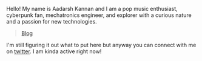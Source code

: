 Hello! My name is Aadarsh Kannan and I am a pop music enthusiast, cyberpunk fan, mechatronics engineer, and explorer with a curious nature and a passion for new technologies.

> [Blog](https://aadarsh-blog.vercel.app/)

I'm still figuring it out what to put here but anyway you can connect with me on [twitter](https://twitter.com/DotAadarsh). I am kinda active right now!
